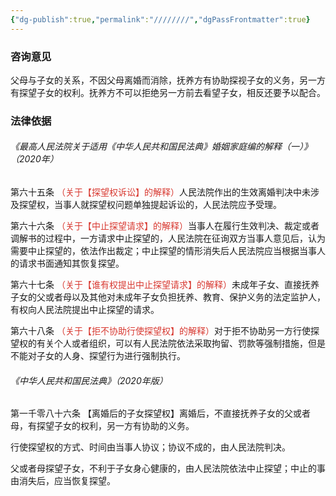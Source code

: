 ```yaml
---
{"dg-publish":true,"permalink":"////////","dgPassFrontmatter":true}
---
```


### 咨询意见

父母与子女的关系，不因父母离婚而消除，抚养方有协助探视子女的义务，另一方有探望子女的权利。抚养方不可以拒绝另一方前去看望子女，相反还要予以配合。

### 法律依据

###### 《最高人民法院关于适用《中华人民共和国民法典》婚姻家庭编的解释（一）》（2020年）

第六十五条<font color="#d83931"> （关于【探望权诉讼】的解释）</font>人民法院作出的生效离婚判决中未涉及探望权，当事人就探望权问题单独提起诉讼的，人民法院应予受理。

第六十六条<font color="#d83931"> （关于【中止探望请求】的解释）</font>当事人在履行生效判决、裁定或者调解书的过程中，一方请求中止探望的，人民法院在征询双方当事人意见后，认为需要中止探望的，依法作出裁定；中止探望的情形消失后人民法院应当根据当事人的请求书面通知其恢复探望。

第六十七条<font color="#d83931"> （关于【谁有权提出中止探望请求】的解释）</font>未成年子女、直接抚养子女的父或者母以及其他对未成年子女负担抚养、教育、保护义务的法定监护人，有权向人民法院提出中止探望的请求。

第六十八条<font color="#d83931"> （关于【拒不协助行使探望权】的解释）</font>对于拒不协助另一方行使探望权的有关个人或者组织，可以有人民法院依法采取拘留、罚款等强制措施，但是不能对子女的人身、探望行为进行强制执行。

###### 《中华人民共和国民法典》（2020年版）

第一千零八十六条 【离婚后的子女探望权】离婚后，不直接抚养子女的父或者母，有探望子女的权利，另一方有协助的义务。

行使探望权的方式、时间由当事人协议；协议不成的，由人民法院判决。

父或者母探望子女，不利于子女身心健康的，由人民法院依法中止探望；中止的事由消失后，应当恢复探望。